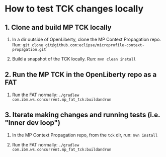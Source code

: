 # How to test TCK changes locally

## 1. Clone and build MP TCK locally

1. In a dir outside of OpenLiberty, clone the MP Context Propagation repo.  Run:
    `git clone git@github.com:eclipse/microprofile-context-propagation.git`
    
2. Build a snapshot of the TCK locally. Run:
    `mvn clean install`
    
## 2. Run the MP TCK in the OpenLiberty repo as a FAT

1. Run the FAT normally:
    `./gradlew com.ibm.ws.concurrent.mp_fat_tck:buildandrun`
    
## 3. Iterate making changes and running tests (i.e. "Inner dev loop")

1. In the MP Context Propagation repo, from the `tck` dir, run:
    `mvn install`
    
2. Run the FAT normally:
    `./gradlew com.ibm.ws.concurrent.mp_fat_tck:buildandrun`